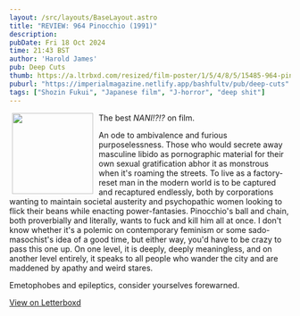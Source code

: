 ```yaml
---
layout: /src/layouts/BaseLayout.astro
title: "REVIEW: 964 Pinocchio (1991)"
description: 
pubDate: Fri 18 Oct 2024
time: 21:43 BST
author: 'Harold James'
pub: Deep Cuts
thumb: https://a.ltrbxd.com/resized/film-poster/1/5/4/8/5/15485-964-pinocchio-0-2000-0-3000-crop.jpg?v=2a2ab5e556
puburl: "https://imperialmagazine.netlify.app/bashfultv/pub/deep-cuts"
tags: ["Shozin Fukui", "Japanese film", "J-horror", "deep shit"]
---
```

<img src="https://a.ltrbxd.com/resized/film-poster/1/5/4/8/5/15485-964-pinocchio-0-2000-0-3000-crop.jpg?v=2a2ab5e556" style="width:145px;height:auto;float:left;padding-right:10px;padding-left:5px;">

The best <i>NANI!?!?</i> on film. 

An ode to ambivalence and furious purposelessness. Those who would secrete away masculine libido as pornographic material for their own sexual gratification abhor it as monstrous when it's roaming the streets. To live as a factory-reset man in the modern world is to be captured and recaptured endlessly, both by corporations wanting to maintain societal austerity and psychopathic women looking to flick their beans while enacting power-fantasies. Pinocchio's ball and chain, both proverbially and literally, wants to fuck and kill him all at once. I don't know whether it's a polemic on contemporary feminism or some sado-masochist's idea of a good time, but either way, you'd have to be crazy to pass this one up. On one level, it is deeply, deeply meaningless, and on another level entirely, it speaks to all people who wander the city and are maddened by apathy and weird stares. 

Emetophobes and epileptics, consider yourselves forewarned.

<a href="https://letterboxd.com/for_you_bruce/film/964-pinocchio" target="_blank" rel="noopener noreferrer">View on Letterboxd</a>